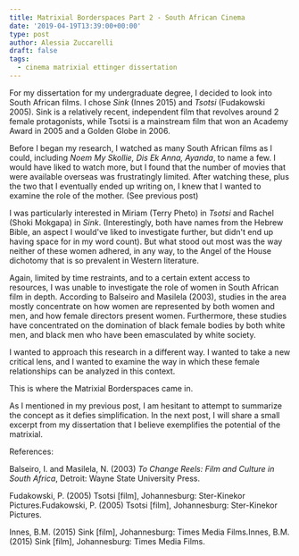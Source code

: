 ```yaml
---
title: Matrixial Borderspaces Part 2 - South African Cinema
date: '2019-04-19T13:39:00+00:00'
type: post
author: Alessia Zuccarelli
draft: false
tags:
  - cinema matrixial ettinger dissertation
---
```

For my dissertation for my undergraduate degree, I decided to look into South African films. I chose *Sink* (Innes 2015) and *Tsotsi* (Fudakowski 2005). Sink is a relatively recent, independent film that revolves around 2 female protagonists, while Tsotsi is a mainstream film that won an Academy Award in 2005 and a Golden Globe in 2006.

Before I began my research, I watched as many South African films as I could, including *Noem My Skollie, Dis Ek Anna, Ayanda*, to name a few. I would have liked to watch more, but I found that the number of movies that were available overseas was frustratingly limited. After watching these, plus the two that I eventually ended up writing on, I knew that I wanted to examine the role of the mother. (See previous post)

I was particularly interested in Miriam (Terry Pheto) in *Tsotsi* and Rachel (Shoki Mokgapa) in *Sink*. (Interestingly, both have names from the Hebrew Bible, an aspect I would've liked to investigate further, but didn't end up having space for in my word count). But what stood out most was the way neither of these women adhered, in any way, to the Angel of the House dichotomy that is so prevalent in Western literature.

Again, limited by time restraints, and to a certain extent access to resources, I was unable to investigate the role of women in South African film in depth. According to Balseiro and Masilela (2003), studies in the area mostly concentrate on how women are represented by both women and men, and how female directors present women. Furthermore, these studies have concentrated on the domination of black female bodies by both white men, and black men who have been emasculated by white society.

I wanted to approach this research in a different way. I wanted to take a new critical lens, and I wanted to examine the way in which these female relationships can be analyzed in this context. 

This is where the Matrixial Borderspaces came in. 

As I mentioned in my previous post, I am hesitant to attempt to summarize the concept as it defies simplification. In the next post, I will share a small excerpt from my dissertation that I believe exemplifies the potential of the matrixial.

References:

Balseiro, I. and Masilela, N. (2003) *To Change Reels: Film and Culture in South Africa*, Detroit: Wayne State University Press.

Fudakowski, P. (2005) Tsotsi \[film], Johannesburg: Ster-Kinekor Pictures.Fudakowski, P. (2005) Tsotsi \[film], Johannesburg: Ster-Kinekor Pictures.

Innes, B.M. (2015) Sink \[film], Johannesburg: Times Media Films.Innes, B.M. (2015) Sink \[film], Johannesburg: Times Media Films.
